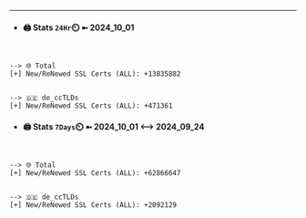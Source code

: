 

---
- #### 🖨️ **Stats** `24Hr`⏲️ ➼ 2024_10_01
```console


--> 🌐 Total
[+] New/ReNewed SSL Certs (ALL): +13835882


--> 🇩🇪 de_ccTLDs
[+] New/ReNewed SSL Certs (ALL): +471361

```

- #### 🖨️ **Stats** `7Days`⏲️ ➼ 2024_10_01 <--> 2024_09_24
```console


--> 🌐 Total
[+] New/ReNewed SSL Certs (ALL): +62866647


--> 🇩🇪 de_ccTLDs
[+] New/ReNewed SSL Certs (ALL): +2092129

```

